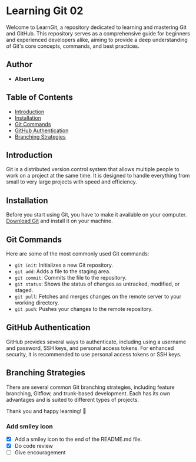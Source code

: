 # Learning Git 02

Welcome to LearnGit, a repository dedicated to learning and mastering Git and
GitHub. This repository serves as a comprehensive guide for beginners and
experienced developers alike, aiming to provide a deep understanding of Git's
core concepts, commands, and best practices.

## Author

- **Albert Leng**

## Table of Contents

- [Introduction](#introduction)
- [Installation](#installation)
- [Git Commands](#git-commands)
- [GitHub Authentication](#github-authentication)
- [Branching Strategies](#branching-strategies)

## Introduction

Git is a distributed version control system that allows multiple people to work
on a project at the same time. It is designed to handle everything from small to
very large projects with speed and efficiency.

## Installation

Before you start using Git, you have to make it available on your
computer. [Download Git](https://git-scm.com/downloads) and install it on your
machine.

## Git Commands

Here are some of the most commonly used Git commands:

- `git init`: Initializes a new Git repository.
- `git add`: Adds a file to the staging area.
- `git commit`: Commits the file to the repository.
- `git status`: Shows the status of changes as untracked, modified, or staged.
- `git pull`: Fetches and merges changes on the remote server to your working
  directory.
- `git push`: Pushes your changes to the remote repository.

## GitHub Authentication

GitHub provides several ways to authenticate, including using a username and
password, SSH keys, and personal access tokens. For enhanced security, it is
recommended to use personal access tokens or SSH keys.

## Branching Strategies

There are several common Git branching strategies, including feature branching,
Gitflow, and trunk-based development. Each has its own advantages and is suited
to different types of projects.



Thank you and happy learning! 🚀
### Add smiley icon
- [x] Add a smiley icon to the end of the README.md file.
- [x] Do code review
- [ ] Give encouragement
